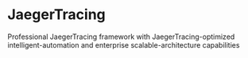 # JaegerTracing
Professional JaegerTracing framework with JaegerTracing-optimized intelligent-automation and enterprise scalable-architecture capabilities
